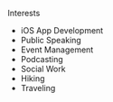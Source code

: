 Interests
- iOS App Development
- Public Speaking
- Event Management
- Podcasting
- Social Work
- Hiking
- Traveling
